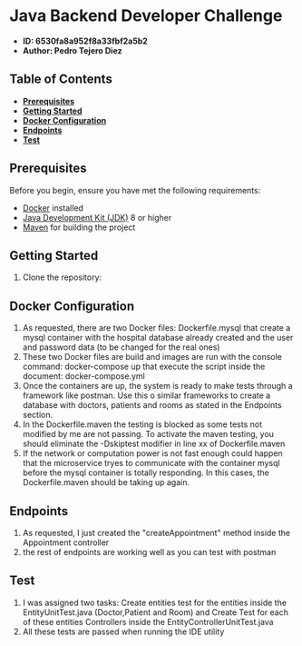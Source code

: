 # Java Backend Developer Challenge

- **ID: 6530fa8a952f8a33fbf2a5b2**
- **Author: Pedro Tejero Diez**

## Table of Contents

- [**Prerequisites**](#prerequisites)
- [**Getting Started**](#getting-started)
- [**Docker Configuration**](#docker-configuration)
- [**Endpoints**](#endpoints)
- [**Test**](#Testing)


## Prerequisites

Before you begin, ensure you have met the following requirements:

- [Docker](https://www.docker.com/) installed
- [Java Development Kit (JDK)](https://www.oracle.com/java/technologies/javase-downloads.html) 8 or higher
- [Maven](https://maven.apache.org/download.cgi) for building the project

## Getting Started

1. Clone the repository:

##  Docker Configuration

1. As requested, there are two Docker files: Dockerfile.mysql that create a mysql container with the hospital database already created and the user and password data (to be changed for the real ones)
2. These two Docker files are build and images are run with the console command: docker-compose up that execute the script inside the document: docker-compose.yml
3. Once the containers are up, the system is ready to make tests through a framework like postman. Use this o similar frameworks to create a database with doctors, patients and rooms as stated in the Endpoints section.
4. In the Dockerfile.maven the testing is blocked as some tests not modified by me are not passing. To activate the maven testing, you should eliminate the -Dskiptest modifier in line xx of Dockerfile.maven
5. If the network or computation power is not fast enough could happen that the microservice tryes to communicate with the container mysql before the mysql container is totally responding. In this cases, the Dockerfile.maven should be taking up again.

## Endpoints

1. As requested, I just created the "createAppointment" method inside the Appointment controller
2. the rest of endpoints are working well as you can test with postman

## Test

1. I was assigned two tasks: Create entities test for the entities inside the EntityUnitTest.java (Doctor,Patient and Room) and Create Test for each of these entities Controllers inside the EntityControllerUnitTest.java
2. All these tests are passed when running the IDE utility
